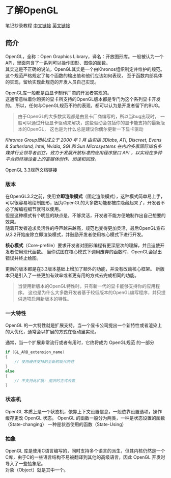 # 了解OpenGL

笔记抄录教程
[中文链接](https://learnopengl-cn.github.io/ "国外大佬的中文教程网站")
[英文链接](https://learnopengl.com/ "国外大佬的英文教程网站")


## 简介
OpenGL，全称：Open Graphics Library，译名：开放图形库。一般被认为一个API，里面包含了一系列可以操作图形、图像的函数。  
其实这是不正确的说法，OpenGL其实是一个由Khronos组织制定并维护的规范。
这个规范严格规定了每个函数的输出值和他们应该如何表现，
至于函数内部具体的实现，留给实现此规范的开发人员自己实现。

OpenGL库一般都是由显卡制作厂商的开发者实现的。  
这通常意味着你购买的显卡所支持的OpenGL版本都是专门为这个系列显卡开发的。
所以，任何与OpenGL规范不符的表现，都可以认为是开发者留下的BUG。

> 由于OpenGL的大多数实现都是由显卡厂商编写的，所以当bug出现时，
> 一般可以通过升级显卡驱动来解决，这些驱动会包括你的显卡能支持的最新版本的OpenGL，
> 这也是为什么总是建议你偶尔更新一下显卡驱动


*Khronos Group团队成立于 2000 年 1 月 由包括 3Dlabs, ATI, Discreet, Evans & Sutherland, Intel, Nvidia, SGI 和 Sun Microsystems 在内的多家国际知名多媒体行业领导者创立，致力于发展开放标准的应用程序接口 API ，以实现在多种平台和终端设备上的富媒体创作、加速和回放。*


OpenGL 3.3规范文档[链接](https://registry.khronos.org/OpenGL/specs/gl/glspec33.core.pdf)

### 版本

在OpenGL3.2之前，使用**立即渲染模式**（固定渲染模式），这种模式简单易上手，可以很容易地绘制图形，因为OpenGL的大多数功能都被库隐藏起来了，开发者不必了解编程细节就可以使用。  
但是这种模式有个明显的缺点是，不够灵活，开发者不能方便地制作出自己想要的效果。  
随着开发者追求灵活性的呼声越来越高，规范也变得更加灵活，最后OpenGL宣布从3.2开始废除立即渲染模式，并鼓励开发者使用核心模式下进行开发。  

**核心模式**（Core-prefile）要求开发者对图形编程有更深层次的理解，并且迫使开发者使用现代函数。
当你试图在核心模式下调用废弃的函数时，OpenGL会抛出错误并终止绘图。

更新的版本都是在3.3版本基础上增加了额外的功能，并没有改动核心框架。
新版本只是引入了一些更加有效率或者更有用的方式去完成相同的功能。

> 当使用新版本的OpenGL特性时，只有新一代的显卡能够支持你的应用程序。
> 这也是为什么大多数开发者基于较低版本的OpenGL编写程序，并只提供选项启用新版本的特性。


### 一大特性

OpenGL 的一大特性就是扩展支持，当一个显卡公司提出一个新特性或者渲染上的大优化，通常会以扩展的方式在驱动里实现。

通常，当一个扩展非常流行或者有用时，它终将成为 OpenGL规范 的一部分

~~~C#
if (GL_ARB_extension_name)
{
    // 使用硬件支持的全新的现代特性
}
else
{
    // 不支持此扩展: 用旧的方式去做
}
~~~

### 状态机

OpenGL 本质上是一个状态机，依靠上下文设置信息，一般依靠设置选项，操作缓存更改 OpenGL 状态。
OpenGL 的函数一般分为两类，一种是状态设置的函数（State-changing） 一种是状态使用的函数（State-Using）


### 抽象

OpenGL 库是使用C语言编写的，同时支持多个语言的派生，但其内核仍然是一个C库，由于C的一些语言结构不易被翻译到其他的高级语言，因此 OpenGL 开发时导入了一些抽象层。  
对象（Object）就是其中一个。






























